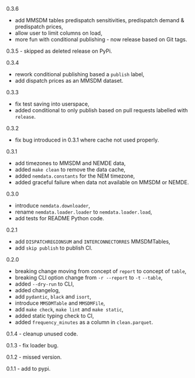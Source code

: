 0.3.6
- add MMSDM tables predispatch sensitivities, predispatch demand & predispatch prices,
- allow user to limit columns on load,
- more fun with conditional publishing - now release based on Git tags.

0.3.5 - skipped as deleted release on PyPi.

0.3.4
- rework conditional publishing based a `publish` label,
- add dispatch prices as an MMSDM dataset.

0.3.3
- fix test saving into userspace,
- added conditional to only publish based on pull requests labelled with `release`.

0.3.2
- fix bug introduced in 0.3.1 where cache not used properly.

0.3.1
- add timezones to MMSDM and NEMDE data,
- added `make clean` to remove the data cache,
- added `nemdata.constants` for the NEM timezone,
- added graceful failure when data not available on MMSDM or NEMDE.

0.3.0
- introduce `nemdata.downloader`,
- rename `nemdata.loader.loader` to `nemdata.loader.load`,
- add tests for README Python code.

0.2.1 
- add `DISPATCHREGIONSUM` and `INTERCONNECTORRES` MMSDMTables,
- add `skip publish` to publish CI.

0.2.0
- breaking change moving from concept of `report` to concept of `table`,
- breaking CLI option change from `-r --report` to `-t` `--table`,
- added `--dry-run` to CLI,
- added changelog,
- add `pydantic`, `black` and `isort`,
- introduce `MMSDMTable` and `MMSDMFile`,
- add `make check`, `make lint` and `make static`,
- added static typing check to CI,
- added `frequency_minutes` as a column in `clean.parquet`.

0.1.4 - cleanup unused code.

0.1.3 - fix loader bug.

0.1.2 - missed version.

0.1.1 - add to pypi.

